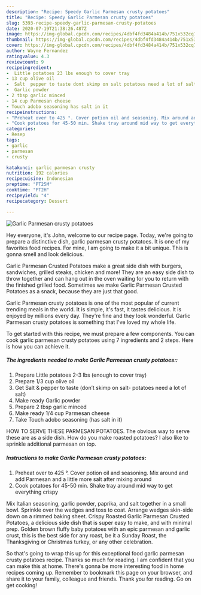 ```yaml
---
description: "Recipe: Speedy Garlic Parmesan crusty potatoes"
title: "Recipe: Speedy Garlic Parmesan crusty potatoes"
slug: 5393-recipe-speedy-garlic-parmesan-crusty-potatoes
date: 2020-07-19T21:38:26.487Z
image: https://img-global.cpcdn.com/recipes/4dbf4fd3484a414b/751x532cq70/garlic-parmesan-crusty-potatoes-recipe-main-photo.jpg
thumbnail: https://img-global.cpcdn.com/recipes/4dbf4fd3484a414b/751x532cq70/garlic-parmesan-crusty-potatoes-recipe-main-photo.jpg
cover: https://img-global.cpcdn.com/recipes/4dbf4fd3484a414b/751x532cq70/garlic-parmesan-crusty-potatoes-recipe-main-photo.jpg
author: Wayne Fernandez
ratingvalue: 4.3
reviewcount: 9
recipeingredient:
-  Little potatoes 23 lbs enough to cover tray
- 13 cup olive oil
-  Salt  pepper to taste dont skimp on salt potatoes need a lot of salt
-  Garlic powder
- 2 tbsp garlic minced
- 14 cup Parmesan cheese
- Touch adobo seasoning has salt in it
recipeinstructions:
- "Preheat over to 425 °. Cover potion oil and seasoning. Mix around and add Parmesan and a little more salt after mixing around"
- "Cook potatoes for 45-50 min. Shake tray around mid way to get everything crispy"
categories:
- Resep
tags:
- garlic
- parmesan
- crusty

katakunci: garlic parmesan crusty
nutrition: 192 calories
recipecuisine: Indonesian
preptime: "PT25M"
cooktime: "PT2H"
recipeyield: "4"
recipecategory: Dessert

---
```



![Garlic Parmesan crusty potatoes](https://img-global.cpcdn.com/recipes/4dbf4fd3484a414b/751x532cq70/garlic-parmesan-crusty-potatoes-recipe-main-photo.jpg)

Hey everyone, it's John, welcome to our recipe page. Today, we're going to prepare a distinctive dish, garlic parmesan crusty potatoes. It is one of my favorites food recipes. For mine, I am going to make it a bit unique. This is gonna smell and look delicious.

Garlic Parmesan Crusted Potatoes make a great side dish with burgers, sandwiches, grilled steaks, chicken and more! They are an easy side dish to throw together and can hang out in the oven waiting for you to return with the finished grilled food. Sometimes we make Garlic Parmesan Crusted Potatoes as a snack, because they are just that good.

Garlic Parmesan crusty potatoes is one of the most popular of current trending meals in the world. It is simple, it's fast, it tastes delicious. It is enjoyed by millions every day. They're fine and they look wonderful. Garlic Parmesan crusty potatoes is something that I've loved my whole life.


To get started with this recipe, we must prepare a few components. You can cook garlic parmesan crusty potatoes using 7 ingredients and 2 steps. Here is how you can achieve it.

##### The ingredients needed to make Garlic Parmesan crusty potatoes::

1. Prepare  Little potatoes 2-3 lbs (enough to cover tray)
1. Prepare 1/3 cup olive oil
1. Get  Salt &amp; pepper to taste (don’t skimp on salt- potatoes need a lot of salt)
1. Make ready  Garlic powder
1. Prepare 2 tbsp garlic minced
1. Make ready 1/4 cup Parmesan cheese
1. Take Touch adobo seasoning (has salt in it)


HOW TO SERVE THESE PARMESAN POTATOES. The obvious way to serve these are as a side dish. How do you make roasted potatoes? I also like to sprinkle additional parmesan on top. 

##### Instructions to make Garlic Parmesan crusty potatoes:

1. Preheat over to 425 °. Cover potion oil and seasoning. Mix around and add Parmesan and a little more salt after mixing around
1. Cook potatoes for 45-50 min. Shake tray around mid way to get everything crispy


Mix Italian seasoning, garlic powder, paprika, and salt together in a small bowl. Sprinkle over the wedges and toss to coat. Arrange wedges skin-side down on a rimmed baking sheet. Crispy Roasted Garlic Parmesan Crusted Potatoes, a delicious side dish that is super easy to make, and with minimal prep. Golden brown fluffy baby potatoes with an epic parmesan and garlic crust, this is the best side for any roast, be it a Sunday Roast, the Thanksgiving or Christmas turkey, or any other celebration. 

So that's going to wrap this up for this exceptional food garlic parmesan crusty potatoes recipe. Thanks so much for reading. I am confident that you can make this at home. There's gonna be more interesting food in home recipes coming up. Remember to bookmark this page on your browser, and share it to your family, colleague and friends. Thank you for reading. Go on get cooking!
